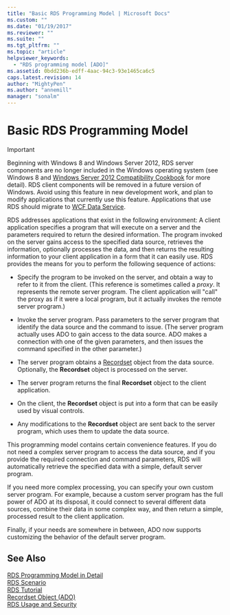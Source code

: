```yaml
---
title: "Basic RDS Programming Model | Microsoft Docs"
ms.custom: ""
ms.date: "01/19/2017"
ms.reviewer: ""
ms.suite: ""
ms.tgt_pltfrm: ""
ms.topic: "article"
helpviewer_keywords: 
  - "RDS programming model [ADO]"
ms.assetid: 0bdd236b-edff-4aac-94c3-93e1465ca6c5
caps.latest.revision: 14
author: "MightyPen"
ms.author: "annemill"
manager: "sonalm"
---
```

# Basic RDS Programming Model
> [!IMPORTANT]
>  Beginning with Windows 8 and Windows Server 2012, RDS server components are no longer included in the Windows operating system (see Windows 8 and [Windows Server 2012 Compatibility Cookbook](https://www.microsoft.com/en-us/download/details.aspx?id=27416) for more detail). RDS client components will be removed in a future version of Windows. Avoid using this feature in new development work, and plan to modify applications that currently use this feature. Applications that use RDS should migrate to [WCF Data Service](http://go.microsoft.com/fwlink/?LinkId=199565).  
  
 RDS addresses applications that exist in the following environment: A client application specifies a program that will execute on a server and the parameters required to return the desired information. The program invoked on the server gains access to the specified data source, retrieves the information, optionally processes the data, and then returns the resulting information to your client application in a form that it can easily use. RDS provides the means for you to perform the following sequence of actions:  
  
-   Specify the program to be invoked on the server, and obtain a way to refer to it from the client. (This reference is sometimes called a *proxy*. It represents the remote server program. The client application will "call" the proxy as if it were a local program, but it actually invokes the remote server program.)  
  
-   Invoke the server program. Pass parameters to the server program that identify the data source and the command to issue. (The server program actually uses ADO to gain access to the data source. ADO makes a connection with one of the given parameters, and then issues the command specified in the other parameter.)  
  
-   The server program obtains a [Recordset](../../../ado/reference/ado-api/recordset-object-ado.md) object from the data source. Optionally, the **Recordset** object is processed on the server.  
  
-   The server program returns the final **Recordset** object to the client application.  
  
-   On the client, the **Recordset** object is put into a form that can be easily used by visual controls.  
  
-   Any modifications to the **Recordset** object are sent back to the server program, which uses them to update the data source.  
  
 This programming model contains certain convenience features. If you do not need a complex server program to access the data source, and if you provide the required connection and command parameters, RDS will automatically retrieve the specified data with a simple, default server program.  
  
 If you need more complex processing, you can specify your own custom server program. For example, because a custom server program has the full power of ADO at its disposal, it could connect to several different data sources, combine their data in some complex way, and then return a simple, processed result to the client application.  
  
 Finally, if your needs are somewhere in between, ADO now supports customizing the behavior of the default server program.  
  
## See Also  
 [RDS Programming Model in Detail](../../../ado/guide/remote-data-service/rds-programming-model-in-detail.md)   
 [RDS Scenario](../../../ado/guide/remote-data-service/rds-scenario.md)   
 [RDS Tutorial](../../../ado/guide/remote-data-service/rds-tutorial.md)   
 [Recordset Object (ADO)](../../../ado/reference/ado-api/recordset-object-ado.md)   
 [RDS Usage and Security](../../../ado/guide/remote-data-service/rds-usage-and-security.md)


